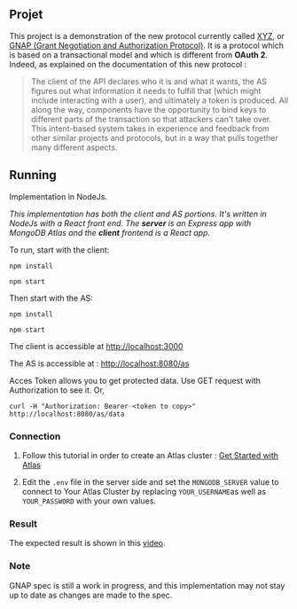 ## Projet 

This project is a demonstration of the new protocol currently called [XYZ](https://oauth.xyz), or [GNAP (Grant Negotiation and Authorization Protocol)](https://datatracker.ietf.org/wg/txauth/about/). It is a protocol which is based on a transactional model and which is different from **OAuth 2**. Indeed, as explained on the documentation of this new protocol : 
>The client of the API declares who it is and what it wants, the AS figures out what information it needs to fulfill that (which might include interacting with a user), and ultimately a token is produced. All along the way, components have the opportunity to bind keys to different parts of the transaction so that attackers can't take over. This intent-based system takes in experience and feedback from other similar projects and protocols, but in a way that pulls together many different aspects.

## Running

Implementation in NodeJs.

*This implementation has both the client and AS portions. It's written in NodeJs with a React front end. The **server** is an Express app with MongoDB Atlas and the **client** frontend is a React app.*

To run, start with the client:

`npm install`

`npm start`

Then start with the AS:

`npm install`

`npm start`

The client is accessible at <http://localhost:3000>

The AS is accessible at : <http://localhost:8080/as>

Acces Token allows you to get protected data. Use GET request with Authorization to see it. Or, 

`curl -H "Authorization: Bearer <token to copy>" http://localhost:8080/as/data`

### Connection 

 1. Follow this tutorial in order to create an Atlas cluster : [Get Started with Atlas](https://docs.atlas.mongodb.com/getting-started/)
 
 2. Edit the `.env` file in the server side and set the `MONGODB_SERVER` value to connect to Your Atlas Cluster by replacing `YOUR_USERNAME`as well as `YOUR_PASSWORD` with your own values.  

### Result 
The expected result is shown in this [video](https://drive.google.com/file/d/18uV9PRGBDUZ3bChmQ4oHiSj5du8a6yXM/view?usp=sharing).

### Note 
GNAP spec is still a work in progress, and this implementation may not stay up to date as changes are made to the spec.